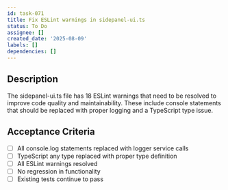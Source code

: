 ```yaml
---
id: task-071
title: Fix ESLint warnings in sidepanel-ui.ts
status: To Do
assignee: []
created_date: '2025-08-09'
labels: []
dependencies: []
---
```


## Description

The sidepanel-ui.ts file has 18 ESLint warnings that need to be resolved to improve code quality and maintainability. These include console statements that should be replaced with proper logging and a TypeScript type issue.

## Acceptance Criteria

- [ ] All console.log statements replaced with logger service calls
- [ ] TypeScript any type replaced with proper type definition
- [ ] All ESLint warnings resolved
- [ ] No regression in functionality
- [ ] Existing tests continue to pass
